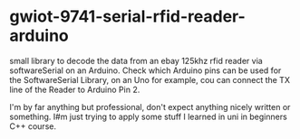 # gwiot-9741-serial-rfid-reader-arduino
small library to decode the data from an ebay 125khz rfid reader via softwareSerial on an Arduino.
Check which Arduino pins can be used for the SoftwareSerial Library, on an Uno for example, 
cou can connect the TX line of the Reader to Arduino Pin 2.

I'm by far anything but professional, don't expect anything nicely written or something. 
I#m just trying to apply some stuff I learned in uni in beginners C++ course.
